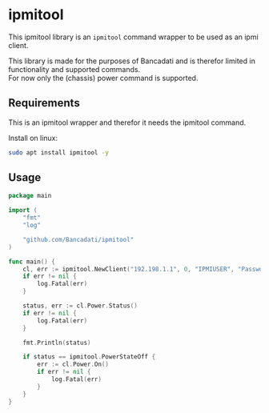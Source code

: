 # ipmitool

This ipmitool library is an `ipmitool` command wrapper to be used as an ipmi client.

This library is made for the purposes of Bancadati and is therefor limited in functionality and supported commands.  
For now only the (chassis) power command is supported.

## Requirements

This is an ipmitool wrapper and therefor it needs the ipmitool command.

Install on linux:
```sh
sudo apt install ipmitool -y
```

## Usage

```go
package main

import (
	"fmt"
    "log"

	"github.com/Bancadati/ipmitool"
)

func main() {
    cl, err := ipmitool.NewClient("192.198.1.1", 0, "IPMIUSER", "Password")
	if err != nil {
		log.Fatal(err)
	}

	status, err := cl.Power.Status()
	if err != nil {
		log.Fatal(err)
	}

    fmt.Println(status)

    if status == ipmitool.PowerStateOff {
		err := cl.Power.On()
		if err != nil {
			log.Fatal(err)
		}
	}
}
```